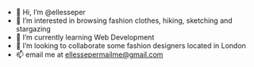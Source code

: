 - 👋 Hi, I’m @ellesseper
- 👀 I’m interested in browsing fashion clothes, hiking, sketching and stargazing
- 🌱 I’m currently learning Web Development
- 💞️ I’m looking to collaborate some fashion designers located in London
- 📫 email me at ellessepermailme@gmail.com

<!---
ellesseper/ellesseper is a ✨ special ✨ repository because its `README.md` (this file) appears on your GitHub profile.
You can click the Preview link to take a look at your changes.
--->
